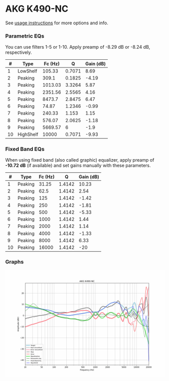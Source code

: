# AKG K490-NC
See [usage instructions](https://github.com/jaakkopasanen/AutoEq#usage) for more options and info.

### Parametric EQs
You can use filters 1-5 or 1-10. Apply preamp of -8.29 dB or -8.24 dB, respectively.

|   # | Type      |   Fc (Hz) |      Q |   Gain (dB) |
|-----|-----------|-----------|--------|-------------|
|   1 | LowShelf  |    105.33 | 0.7071 |        8.69 |
|   2 | Peaking   |    309.1  | 0.1825 |       -4.19 |
|   3 | Peaking   |   1013.03 | 3.3264 |        5.87 |
|   4 | Peaking   |   2351.56 | 2.5565 |        4.16 |
|   5 | Peaking   |   8473.7  | 2.8475 |        6.47 |
|   6 | Peaking   |     74.87 | 1.2346 |       -0.99 |
|   7 | Peaking   |    240.33 | 1.153  |        1.15 |
|   8 | Peaking   |    576.07 | 2.0625 |       -1.18 |
|   9 | Peaking   |   5669.57 | 6      |       -1.9  |
|  10 | HighShelf |  10000    | 0.7071 |       -9.93 |

### Fixed Band EQs
When using fixed band (also called graphic) equalizer, apply preamp of **-10.72 dB** (if available) and set gains manually with these parameters.

|   # | Type    |   Fc (Hz) |      Q |   Gain (dB) |
|-----|---------|-----------|--------|-------------|
|   1 | Peaking |     31.25 | 1.4142 |       10.23 |
|   2 | Peaking |     62.5  | 1.4142 |        2.54 |
|   3 | Peaking |    125    | 1.4142 |       -1.42 |
|   4 | Peaking |    250    | 1.4142 |       -1.81 |
|   5 | Peaking |    500    | 1.4142 |       -5.33 |
|   6 | Peaking |   1000    | 1.4142 |        1.44 |
|   7 | Peaking |   2000    | 1.4142 |        1.14 |
|   8 | Peaking |   4000    | 1.4142 |       -1.33 |
|   9 | Peaking |   8000    | 1.4142 |        6.33 |
|  10 | Peaking |  16000    | 1.4142 |      -20    |

### Graphs
![](./AKG%20K490-NC.png)
